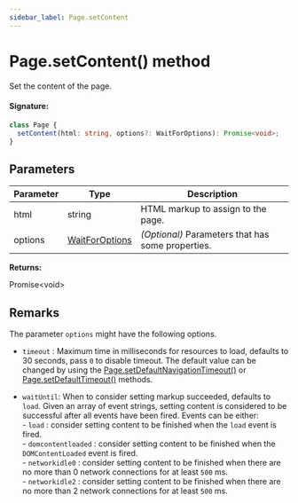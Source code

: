 ```yaml
---
sidebar_label: Page.setContent
---
```


# Page.setContent() method

Set the content of the page.

#### Signature:

```typescript
class Page {
  setContent(html: string, options?: WaitForOptions): Promise<void>;
}
```

## Parameters

| Parameter | Type                                            | Description                                       |
| --------- | ----------------------------------------------- | ------------------------------------------------- |
| html      | string                                          | HTML markup to assign to the page.                |
| options   | [WaitForOptions](./puppeteer.waitforoptions.md) | _(Optional)_ Parameters that has some properties. |

**Returns:**

Promise&lt;void&gt;

## Remarks

The parameter `options` might have the following options.

- `timeout` : Maximum time in milliseconds for resources to load, defaults to 30 seconds, pass `0` to disable timeout. The default value can be changed by using the [Page.setDefaultNavigationTimeout()](./puppeteer.page.setdefaultnavigationtimeout.md) or [Page.setDefaultTimeout()](./puppeteer.page.setdefaulttimeout.md) methods.

- `waitUntil`: When to consider setting markup succeeded, defaults to `load`. Given an array of event strings, setting content is considered to be successful after all events have been fired. Events can be either:<br/> - `load` : consider setting content to be finished when the `load` event is fired.<br/> - `domcontentloaded` : consider setting content to be finished when the `DOMContentLoaded` event is fired.<br/> - `networkidle0` : consider setting content to be finished when there are no more than 0 network connections for at least `500` ms.<br/> - `networkidle2` : consider setting content to be finished when there are no more than 2 network connections for at least `500` ms.
